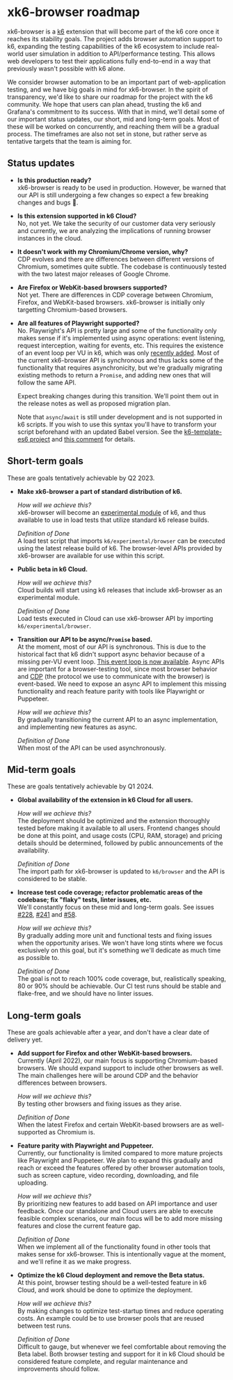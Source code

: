 xk6-browser roadmap
===================

xk6-browser is a [k6](https://k6.io/) extension that will become part of the k6 core once it reaches its stability goals. The project adds browser automation support to k6, expanding the testing capabilities of the k6 ecosystem to include real-world user simulation in addition to API/performance testing. This allows web developers to test their applications fully end-to-end in a way that previously wasn't possible with k6 alone.

We consider browser automation to be an important part of web-application testing, and we have big goals in mind for xk6-browser. In the spirit of transparency, we'd like to share our roadmap for the project with the k6 community. We hope that users can plan ahead, trusting the k6 and Grafana's commitment to its success. With that in mind, we'll detail some of our important status updates, our short, mid and long-term goals. Most of these will be worked on concurrently, and reaching them will be a gradual process. The timeframes are also not set in stone, but rather serve as tentative targets that the team is aiming for.

Status updates
----------------

- **Is this production ready?**<br>
   xk6-browser is ready to be used in production. However, be warned that our API is still undergoing a few changes so expect a few breaking changes and bugs 🐞.

- **Is this extension supported in k6 Cloud?**<br>
    No, not yet. We take the security of our customer data very seriously and currently, we are analyzing the implications of running browser instances in the cloud.

- **It doesn't work with my Chromium/Chrome version, why?**<br>
    CDP evolves and there are differences between different versions of Chromium, sometimes quite subtle. The codebase is continuously tested with the two latest major releases of Google Chrome.

- **Are Firefox or WebKit-based browsers supported?**<br>
    Not yet. There are differences in CDP coverage between Chromium, Firefox, and WebKit-based browsers. xk6-browser is initially only targetting Chromium-based browsers.

- **Are all features of Playwright supported?**<br>
    No. Playwright's API is pretty large and some of the functionality only makes sense if it's implemented using async operations: event listening, request interception, waiting for events, etc. This requires the existence of an event loop per VU in k6, which was only [recently added](https://github.com/grafana/k6/issues/882). Most of the current xk6-browser API is synchronous and thus lacks some of the functionality that requires asynchronicity, but we're gradually migrating existing methods to return a `Promise`, and adding new ones that will follow the same API.

    Expect breaking changes during this transition. We'll point them out in the release notes as well as proposed migration plan.

    Note that `async`/`await` is still under development and is not supported in k6 scripts. If you wish to use this syntax you'll have to transform your script beforehand with an updated Babel version. See the [k6-template-es6 project](https://github.com/grafana/k6-template-es6) and [this comment](https://github.com/grafana/k6/issues/779#issuecomment-964027280) for details.

Short-term goals
----------------

These are goals tentatively achievable by Q2 2023.

- **Make xk6-browser a part of standard distribution of k6.**<br>

  *How will we achieve this?*<br>
  xk6-browser will become an [experimental module](https://k6.io/docs/javascript-api/k6-experimental/) of k6, and thus available to use in load tests that utilize standard k6 release builds.

  *Definition of Done*<br>
  A load test script that imports `k6/experimental/browser` can be executed using the latest release build of k6. The browser-level APIs provided by xk6-browser are available for use within this script.

- **Public beta in k6 Cloud.**

  *How will we achieve this?*<br>
  Cloud builds will start using k6 releases that include xk6-browser as an experimental module.

  *Definition of Done*<br>
  Load tests executed in Cloud can use xk6-browser API by importing `k6/experimental/browser`.

- **Transition our API to be async/`Promise` based.**<br>
  At the moment, most of our API is synchronous. This is due to the historical fact that k6 didn't support async behavior because of a missing per-VU event loop.
[This event loop is now available](https://github.com/grafana/k6/pull/2228).
  Async APIs are important for a browser-testing tool, since most browser behavior and [CDP](https://chromedevtools.github.io/devtools-protocol/) (the protocol we use to communicate with the browser) is event-based. We need to expose an async API to implement this missing functionality and reach feature parity with tools like Playwright or Puppeteer.

  *How will we achieve this?*<br>
  By gradually transitioning the current API to an async implementation, and implementing new features as async.

  *Definition of Done*<br>
  When most of the API can be used asynchronously.


Mid-term goals
--------------

These are goals tentatively achievable by Q1 2024.

- **Global availability of the extension in k6 Cloud for all users.**<br>

  *How will we achieve this?*<br>
  The deployment should be optimized and the extension thoroughly tested before making it available to all users. Frontend changes should be done at this point, and usage costs (CPU, RAM, storage) and pricing details should be determined, followed by public announcements of the availability.

  *Definition of Done*<br>
  The import path for xk6-browser is updated to `k6/browser` and the API is considered to be stable.


- **Increase test code coverage; refactor problematic areas of the codebase; fix "flaky" tests, linter issues, etc.**<br>
  We'll constantly focus on these mid and long-term goals. See issues [#228](https://github.com/grafana/xk6-browser/issues/228), [#241](https://github.com/grafana/xk6-browser/issues/241) and [#58](https://github.com/grafana/xk6-browser/issues/58).

  *How will we achieve this?*<br>
  By gradually adding more unit and functional tests and fixing issues when the opportunity arises. We won't have long stints where we focus exclusively on this goal, but it's something we'll dedicate as much time as possible to.

  *Definition of Done*<br>
  The goal is not to reach 100% code coverage, but, realistically speaking, 80 or 90% should be achievable. Our CI test runs should be stable and flake-free, and we should have no linter issues.


Long-term goals
---------------

These are goals achievable after a year, and don't have a clear date of delivery yet.

- **Add support for Firefox and other WebKit-based browsers.**<br>
  Currently (April 2022), our main focus is supporting Chromium-based browsers. We should expand support to include other browsers as well. The main challenges here will be around CDP and the behavior differences between browsers.

  *How will we achieve this?*<br>
  By testing other browsers and fixing issues as they arise.

  *Definition of Done*<br>
  When the latest Firefox and certain WebKit-based browsers are as well-supported as Chromium is.


- **Feature parity with Playwright and Puppeteer.**<br>
  Currently, our functionality is limited compared to more mature projects like Playwright and Puppeteer. We plan to expand this gradually and reach or exceed the features offered by other browser automation tools, such as screen capture, video recording, downloading, and file uploading.

  *How will we achieve this?*<br>
  By prioritizing new features to add based on API importance and user feedback. Once our standalone and Cloud users are able to execute feasible complex scenarios, our main focus will be to add more missing features and close the current feature gap.

  *Definition of Done*<br>
  When we implement all of the functionality found in other tools that makes sense for xk6-browser. This is intentionally vague at the moment, and we'll refine it as we make progress.


- **Optimize the k6 Cloud deployment and remove the Beta status.**<br>
  At this point, browser testing should be a well-tested feature in k6 Cloud, and work should be done to optimize the deployment.

  *How will we achieve this?*<br>
  By making changes to optimize test-startup times and reduce operating costs. An example could be to use browser pools that are reused between test runs.

  *Definition of Done*<br>
  Difficult to gauge, but whenever we feel comfortable about removing the Beta label. Both browser testing and support for it in k6 Cloud should be considered feature complete, and regular maintenance and improvements should follow.
